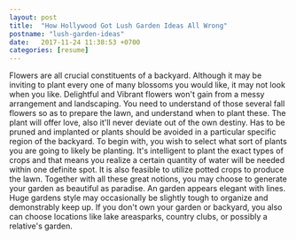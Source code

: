 ```yaml
---
layout: post
title:  "How Hollywood Got Lush Garden Ideas All Wrong"
postname: "lush-garden-ideas"
date:   2017-11-24 11:38:53 +0700
categories: [resume]
---
```

Flowers are all crucial constituents of a backyard. Although it may be inviting to plant every one of many blossoms you would like, it may not look when you like. Delightful and Vibrant flowers won't gain from a messy arrangement and landscaping. You need to understand of those several fall flowers so as to prepare the lawn, and understand when to plant these. The plant will offer love, also it'll never deviate out of the own destiny. Has to be pruned and implanted or plants should be avoided in a particular specific region of the backyard. To begin with, you wish to select what sort of plants you are going to likely be planting. It's intelligent to plant the exact types of crops and that means you realize a certain quantity of water will be needed within one definite spot. It is also feasible to utilize potted crops to produce the lawn. Together with all these great notions, you may choose to generate your garden as beautiful as paradise. An garden appears elegant with lines. Huge gardens style may occasionally be slightly tough to organize and demonstrably keep up. If you don't own your garden or backyard, you also can choose locations like lake areasparks, country clubs, or possibly a relative's garden.
